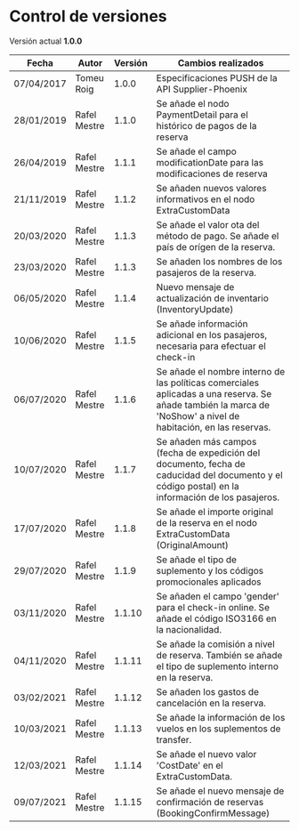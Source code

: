 # Control de versiones

<aside class="notice">Versión actual <b>1.0.0</b></aside>

Fecha | Autor | Versión | Cambios realizados
--------- | ----------- | ----------- | ----------- 
07/04/2017 | Tomeu Roig | 1.0.0 | Especificaciones PUSH de la API Supplier-Phoenix
28/01/2019 | Rafel Mestre | 1.1.0 | Se añade el nodo PaymentDetail para el histórico de pagos de la reserva
26/04/2019 | Rafel Mestre | 1.1.1 | Se añade el campo modificationDate para las modificaciones de reserva
21/11/2019 | Rafel Mestre | 1.1.2 | Se añaden nuevos valores informativos en el nodo ExtraCustomData
20/03/2020 | Rafel Mestre | 1.1.3 | Se añade el valor ota del método de pago. Se añade el país de orígen de la reserva.
23/03/2020 | Rafel Mestre | 1.1.3 | Se añaden los nombres de los pasajeros de la reserva.
06/05/2020 | Rafel Mestre | 1.1.4 | Nuevo mensaje de actualización de inventario (InventoryUpdate)
10/06/2020 | Rafel Mestre | 1.1.5 | Se añade información adicional en los pasajeros, necesaria para efectuar el check-in
06/07/2020 | Rafel Mestre | 1.1.6 | Se añade el nombre interno de las políticas comerciales aplicadas a una reserva. Se añade también la marca de 'NoShow' a nivel de habitación, en las reservas.
10/07/2020 | Rafel Mestre | 1.1.7 | Se añaden más campos (fecha de expedición del documento, fecha de caducidad del documento y el código postal) en la información de los pasajeros.
17/07/2020 | Rafel Mestre | 1.1.8 | Se añade el importe original de la reserva en el nodo ExtraCustomData (OriginalAmount)
29/07/2020 | Rafel Mestre | 1.1.9 | Se añade el tipo de suplemento y los códigos promocionales aplicados
03/11/2020 | Rafel Mestre | 1.1.10 | Se añaden el campo 'gender' para el check-in online. Se añade el código ISO3166 en la nacionalidad.
04/11/2020 | Rafel Mestre | 1.1.11 | Se añade la comisión a nivel de reserva. También se añade el tipo de suplemento interno en la reserva.
03/02/2021 | Rafel Mestre | 1.1.12 | Se añaden los gastos de cancelación en la reserva.
10/03/2021 | Rafel Mestre | 1.1.13 | Se añade la información de los vuelos en los suplementos de transfer.
12/03/2021 | Rafel Mestre | 1.1.14 | Se añade el nuevo valor 'CostDate' en el ExtraCustomData.
09/07/2021 | Rafel Mestre | 1.1.15 | Se añade el nuevo mensaje de confirmación de reservas (BookingConfirmMessage)